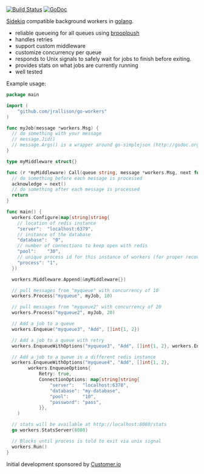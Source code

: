 [![Build Status](https://travis-ci.org/jrallison/go-workers.png)](https://travis-ci.org/jrallison/go-workers)
[![GoDoc](https://godoc.org/github.com/jrallison/go-workers?status.png)](https://godoc.org/github.com/jrallison/go-workers)

[Sidekiq](http://sidekiq.org/) compatible
background workers in [golang](http://golang.org/).

* reliable queueing for all queues using [brpoplpush](http://redis.io/commands/brpoplpush)
* handles retries
* support custom middleware
* customize concurrency per queue
* responds to Unix signals to safely wait for jobs to finish before exiting.
* provides stats on what jobs are currently running
* well tested

Example usage:

```go
package main

import (
	"github.com/jrallison/go-workers"
)

func myJob(message *workers.Msg) {
  // do something with your message
  // message.Jid()
  // message.Args() is a wrapper around go-simplejson (http://godoc.org/github.com/bitly/go-simplejson)
}

type myMiddleware struct{}

func (r *myMiddleware) Call(queue string, message *workers.Msg, next func() bool) (acknowledge bool) {
  // do something before each message is processed
  acknowledge = next()
  // do something after each message is processed
  return
} 

func main() {
  workers.Configure(map[string]string{
    // location of redis instance
    "server":  "localhost:6379",
    // instance of the database
    "database":  "0",
    // number of connections to keep open with redis
    "pool":    "30",
    // unique process id for this instance of workers (for proper recovery of inprogress jobs on crash)
    "process": "1",
  })

  workers.Middleware.Append(&myMiddleware{})

  // pull messages from "myqueue" with concurrency of 10
  workers.Process("myqueue", myJob, 10)

  // pull messages from "myqueue2" with concurrency of 20
  workers.Process("myqueue2", myJob, 20)

  // Add a job to a queue
  workers.Enqueue("myqueue3", "Add", []int{1, 2})

  // Add a job to a queue with retry
  workers.EnqueueWithOptions("myqueue3", "Add", []int{1, 2}, workers.EnqueueOptions{Retry: true})

  // Add a job to a queue in a different redis instance
  workers.EnqueueWithOptions("myqueue4", "Add", []int{1, 2},
		workers.EnqueueOptions{
			Retry: true,
			ConnectionOptions: map[string]string{
				"server":   "localhost:6378",
				"database": "my-database",
				"pool":     "10",
				"password": "pass",
			}},
	)

  // stats will be available at http://localhost:8080/stats
  go workers.StatsServer(8080)

  // Blocks until process is told to exit via unix signal
  workers.Run()
}
```

Initial development sponsored by [Customer.io](http://customer.io)
